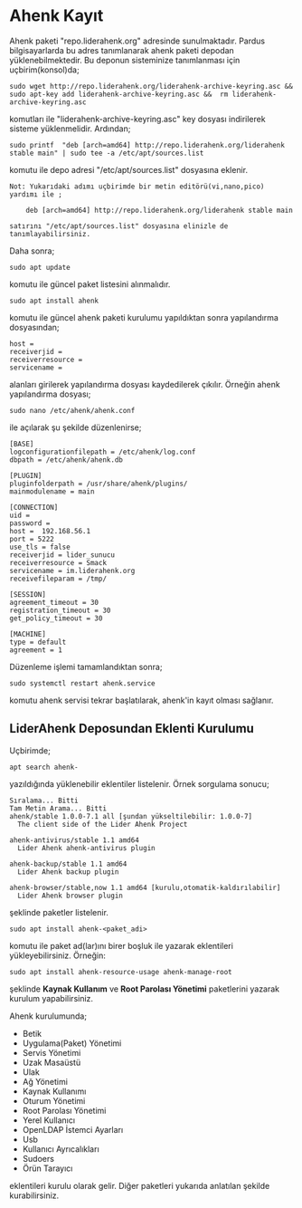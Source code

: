 # Ahenk Kayıt

Ahenk paketi "repo.liderahenk.org" adresinde sunulmaktadır. Pardus bilgisayarlarda bu adres tanımlanarak ahenk paketi depodan yüklenebilmektedir. Bu deponun sisteminize tanımlanması için uçbirim(konsol)da;

	sudo wget http://repo.liderahenk.org/liderahenk-archive-keyring.asc && sudo apt-key add liderahenk-archive-keyring.asc &&  rm liderahenk-archive-keyring.asc

komutları ile "liderahenk-archive-keyring.asc" key dosyası indirilerek sisteme yüklenmelidir. Ardından;

	sudo printf  "deb [arch=amd64] http://repo.liderahenk.org/liderahenk stable main" | sudo tee -a /etc/apt/sources.list

komutu ile depo adresi "/etc/apt/sources.list" dosyasına eklenir. 

```
Not: Yukarıdaki adımı uçbirimde bir metin editörü(vi,nano,pico) yardımı ile ;

	deb [arch=amd64] http://repo.liderahenk.org/liderahenk stable main

satırını "/etc/apt/sources.list" dosyasına elinizle de tanımlayabilirsiniz.
``` 

Daha sonra;

	sudo apt update

komutu ile güncel paket listesini alınmalıdır.

	sudo apt install ahenk

komutu ile güncel ahenk paketi kurulumu yapıldıktan sonra yapılandırma dosyasından;

    host = 
    receiverjid = 
    receiverresource = 
    servicename =

alanları girilerek yapılandırma dosyası kaydedilerek çıkılır. Örneğin ahenk yapılandırma dosyası;

	sudo nano /etc/ahenk/ahenk.conf

ile açılarak şu şekilde düzenlenirse;

    [BASE]
    logconfigurationfilepath = /etc/ahenk/log.conf
    dbpath = /etc/ahenk/ahenk.db

    [PLUGIN]
    pluginfolderpath = /usr/share/ahenk/plugins/
    mainmodulename = main

    [CONNECTION]
    uid = 
    password = 
    host =  192.168.56.1
    port = 5222
    use_tls = false
    receiverjid = lider_sunucu
    receiverresource = Smack
    servicename = im.liderahenk.org
    receivefileparam = /tmp/

    [SESSION]
    agreement_timeout = 30
    registration_timeout = 30
    get_policy_timeout = 30

    [MACHINE]
    type = default
    agreement = 1 
    
Düzenleme işlemi tamamlandıktan sonra;

	sudo systemctl restart ahenk.service

komutu ahenk servisi tekrar başlatılarak, ahenk'in kayıt olması sağlanır.

## LiderAhenk Deposundan Eklenti Kurulumu

Uçbirimde;

	apt search ahenk-
    
yazıldığında yüklenebilir eklentiler listelenir. Örnek sorgulama sonucu;

```
Sıralama... Bitti
Tam Metin Arama... Bitti
ahenk/stable 1.0.0-7.1 all [şundan yükseltilebilir: 1.0.0-7]
  The client side of the Lider Ahenk Project

ahenk-antivirus/stable 1.1 amd64
  Lider Ahenk ahenk-antivirus plugin

ahenk-backup/stable 1.1 amd64
  Lider Ahenk backup plugin

ahenk-browser/stable,now 1.1 amd64 [kurulu,otomatik-kaldırılabilir]
  Lider Ahenk browser plugin
```
şeklinde paketler listelenir.

	sudo apt install ahenk-<paket_adi>

komutu ile paket ad(lar)ını birer boşluk ile yazarak eklentileri yükleyebilirsiniz.
Örneğin:
	
    sudo apt install ahenk-resource-usage ahenk-manage-root
    
şeklinde **Kaynak Kullanım** ve **Root Parolası Yönetimi** paketlerini yazarak kurulum yapabilirsiniz.
    
Ahenk kurulumunda;
* Betik
* Uygulama(Paket) Yönetimi
* Servis Yönetimi 
* Uzak Masaüstü 
* Ulak
* Ağ Yönetimi 
* Kaynak Kullanımı 
* Oturum Yönetimi 
* Root Parolası Yönetimi 
* Yerel Kullanıcı 
* OpenLDAP İstemci Ayarları
* Usb 
* Kullanıcı Ayrıcalıkları 
* Sudoers 
* Örün Tarayıcı 

eklentileri kurulu olarak gelir. Diğer paketleri yukarıda anlatılan şekilde kurabilirsiniz.
